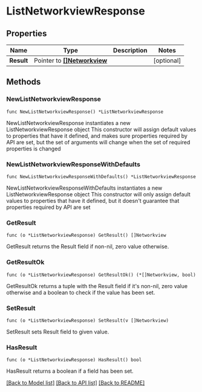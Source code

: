 # ListNetworkviewResponse

## Properties

Name | Type | Description | Notes
------------ | ------------- | ------------- | -------------
**Result** | Pointer to [**[]Networkview**](Networkview.md) |  | [optional] 

## Methods

### NewListNetworkviewResponse

`func NewListNetworkviewResponse() *ListNetworkviewResponse`

NewListNetworkviewResponse instantiates a new ListNetworkviewResponse object
This constructor will assign default values to properties that have it defined,
and makes sure properties required by API are set, but the set of arguments
will change when the set of required properties is changed

### NewListNetworkviewResponseWithDefaults

`func NewListNetworkviewResponseWithDefaults() *ListNetworkviewResponse`

NewListNetworkviewResponseWithDefaults instantiates a new ListNetworkviewResponse object
This constructor will only assign default values to properties that have it defined,
but it doesn't guarantee that properties required by API are set

### GetResult

`func (o *ListNetworkviewResponse) GetResult() []Networkview`

GetResult returns the Result field if non-nil, zero value otherwise.

### GetResultOk

`func (o *ListNetworkviewResponse) GetResultOk() (*[]Networkview, bool)`

GetResultOk returns a tuple with the Result field if it's non-nil, zero value otherwise
and a boolean to check if the value has been set.

### SetResult

`func (o *ListNetworkviewResponse) SetResult(v []Networkview)`

SetResult sets Result field to given value.

### HasResult

`func (o *ListNetworkviewResponse) HasResult() bool`

HasResult returns a boolean if a field has been set.


[[Back to Model list]](../README.md#documentation-for-models) [[Back to API list]](../README.md#documentation-for-api-endpoints) [[Back to README]](../README.md)


